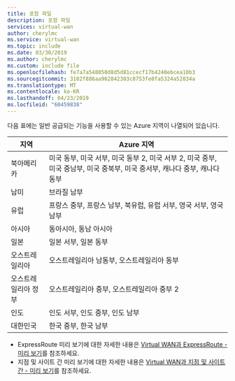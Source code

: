 ```yaml
---
title: 포함 파일
description: 포함 파일
services: virtual-wan
author: cherylmc
ms.service: virtual-wan
ms.topic: include
ms.date: 03/30/2019
ms.author: cherylmc
ms.custom: include file
ms.openlocfilehash: fe7a7a548050d8d5d81ccecf17b4240ebcea10b3
ms.sourcegitcommit: 3102f886aa962842303c8753fe8fa5324a52834a
ms.translationtype: MT
ms.contentlocale: ko-KR
ms.lasthandoff: 04/23/2019
ms.locfileid: "60459838"
---
```

다음 표에는 일반 공급되는 기능을 사용할 수 있는 Azure 지역이 나열되어 있습니다.

|지역 | Azure 지역|
|---|---|
|북아메리카 | 미국 동부, 미국 서부, 미국 동부 2, 미국 서부 2, 미국 중부, 미국 중남부, 미국 중북부, 미국 중서부, 캐나다 중부, 캐나다 동부 |
|남미 |브라질 남부 |
| 유럽 | 프랑스 중부, 프랑스 남부, 북유럽, 유럽 서부, 영국 서부, 영국 남부 |
| 아시아 | 동아시아, 동남 아시아 |
| 일본  | 일본 서부, 일본 동부 |
| 오스트레일리아 | 오스트레일리아 남동부, 오스트레일리아 동부 | 
| 오스트레일리아 정부 | 오스트레일리아 중부, 오스트레일리아 중부 2 |
| 인도 | 인도 서부, 인도 중부, 인도 남부 |
| 대한민국 | 한국 중부, 한국 남부 |

* ExpressRoute 미리 보기에 대한 자세한 내용은 [Virtual WAN과 ExpressRoute - 미리 보기](../articles/virtual-wan/virtual-wan-expressroute-portal.md#register)를 참조하세요.
* 지점 및 사이트 간 미리 보기에 대한 자세한 내용은 [Virtual WAN과 지점 및 사이트 간 - 미리 보기](../articles/virtual-wan/virtual-wan-point-to-site-portal.md#register)를 참조하세요.